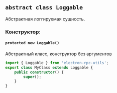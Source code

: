 ## `abstract class Loggable`

Абстрактная логгируемая сущность.

### Конструктор:

#### `protected new Loggable()`

Абстрактный класс, конструктор без аргументов

```typescript
import { Loggable } from 'electron-rpc-utils';
export class MyClass extends Loggable {
    public constructor() {
        super();
    }
}
```
